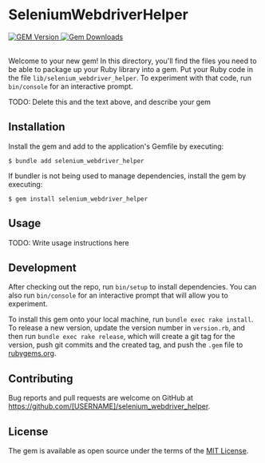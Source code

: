 # SeleniumWebdriverHelper

<div>
    <a href="https://rubygems.org/gems/selenium_webdriver_helper">
        <img alt="GEM Version" src="https://img.shields.io/gem/v/selenium_webdriver_helper?color=38C160&logo=ruby&logoColor=FE1616">
    </a>
    <a href="https://rubygems.org/gems/selenium_webdriver_helper">
        <img alt="Gem Downloads" src="https://img.shields.io/gem/dt/selenium_webdriver_helper?color=38C160&logo=ruby&logoColor=FE1616">
    </a>
</div>

<br>

Welcome to your new gem! In this directory, you'll find the files you need to be able to package up your Ruby library into a gem. Put your Ruby code in the file `lib/selenium_webdriver_helper`. To experiment with that code, run `bin/console` for an interactive prompt.

TODO: Delete this and the text above, and describe your gem

## Installation

Install the gem and add to the application's Gemfile by executing:

    $ bundle add selenium_webdriver_helper

If bundler is not being used to manage dependencies, install the gem by executing:

    $ gem install selenium_webdriver_helper

## Usage

TODO: Write usage instructions here

## Development

After checking out the repo, run `bin/setup` to install dependencies. You can also run `bin/console` for an interactive prompt that will allow you to experiment.

To install this gem onto your local machine, run `bundle exec rake install`. To release a new version, update the version number in `version.rb`, and then run `bundle exec rake release`, which will create a git tag for the version, push git commits and the created tag, and push the `.gem` file to [rubygems.org](https://rubygems.org).

## Contributing

Bug reports and pull requests are welcome on GitHub at https://github.com/[USERNAME]/selenium_webdriver_helper.

## License

The gem is available as open source under the terms of the [MIT License](https://opensource.org/licenses/MIT).
